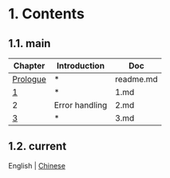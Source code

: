 # 1. Contents

## 1.1. main

| Chapter                 | Introduction   | Doc       |
| ----------------------- | -------------- | --------- |
| [Prologue](./readme.md) | \*             | readme.md |
| [1](./1.md)             | \*             | 1.md      |
| 2                       | Error handling | 2.md      |
| [3](./3.md)             | \*             | 3.md      |

## 1.2. current

English | [Chinese](../zh/2.md)
